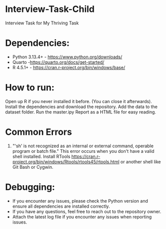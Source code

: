 # Interview-Task-Child
Interview Task for My Thriving Task

# Dependencies:
 - Python 3.13.4+ - https://www.python.org/downloads/
 - Quarto -https://quarto.org/docs/get-started/
 - R 4.5.1+ - https://cran.r-project.org/bin/windows/base/

# How to run:
Open up R if you never installed it before. (You can close it afterwards).
Install the dependencies and download the repository.
Add the data to the dataset folder.
Run the master.ipy
Report as a HTML file for easy reading.

# Common Errors
1. "'sh' is not recognized as an internal or external command,
    operable program or batch file."
This error occurs when you don't have a valid shell installed. Install RTools https://cran.r-project.org/bin/windows/Rtools/rtools45/rtools.html or another shell like Git Bash or Cygwin.
# Debugging:
 - If you encounter any issues, please check the Python version and ensure all dependencies are installed correctly.
 - If you have any questions, feel free to reach out to the repository owner.
 - Attach the latest log file if you encounter any issues when reporting issues.
